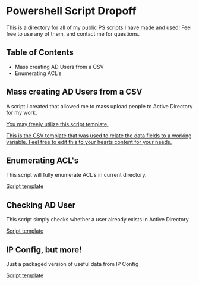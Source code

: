 # Powershell Script Dropoff

This is a directory for all of my public PS scripts I have made and used! Feel free to use any of them, and contact me for questions.

## Table of Contents

 - Mass creating AD Users from a CSV
 - Enumerating ACL's

## Mass creating AD Users from a CSV

A script I created that allowed me to mass upload people to Active Directory for my work.

[You may freely utilize this script template.](https://github.com/TristenMaetzold/Powershell_Create_ADusers/blob/6b64f1aa8c847d673c9da01ee8d5a45a54e55af7/NewUser-PStoAD.ps1)

[This is the CSV template that was used to relate the data fields to a working variable. Feel free to edit this to your hearts content for your needs.](https://github.com/TristenMaetzold/Powershell_Create_ADusers/blob/1c4fced1eec7137a79c16aecfa5cd5a9e75dba6a/PS%20to%20AD%20Template%20Sheet1.csv)

## Enumerating ACL's

This script will fully enumerate ACL's in current directory.

[Script template]()

## Checking AD User

This script simply checks whether a user already exists in Active Directory.

[Script template](https://github.com/TristenMaetzold/Powershell_Repository/blob/246e39cc2318aecfe4eeef3f431a7ed2013ba562/checkuser.ps1)

## IP Config, but more!

Just a packaged version of useful data from IP Config

[Script template](https://github.com/TristenMaetzold/Powershell_Repository/blob/246e39cc2318aecfe4eeef3f431a7ed2013ba562/ipconfigplus.ps1)
